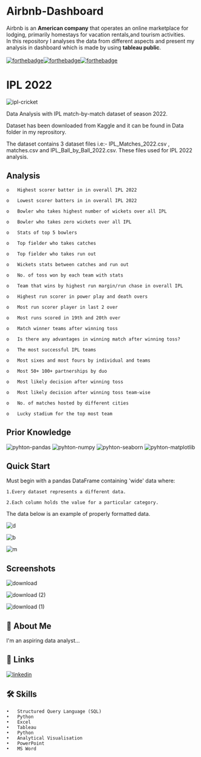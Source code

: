 # **Airbnb-Dashboard** 
Airbnb is an **American company** that operates an online marketplace for lodging, primarily homestays for vacation rentals,and tourism activities.<br>
In this repository I analyses the data from different aspects and present my analysis in dashboard which is made by using **tableau public**.
<br>
<br>
[![forthebadge](https://forthebadge.com/images/badges/built-with-love.svg)](https://forthebadge.com)[![forthebadge](https://user-images.githubusercontent.com/106439762/178422441-0ad26a02-d79f-4142-937f-461dcea6d08e.svg)](https://www.tableau.com/)[![forthebadge](https://user-images.githubusercontent.com/106439762/178422909-f51e0b4a-6358-4488-926f-32fd59e4ca54.svg)](https://www.tableau.com/)

# IPL 2022  

![ipl-cricket](https://user-images.githubusercontent.com/106439762/177098849-6deb72ac-f83e-41c7-96e3-d58cf32b150c.gif)


Data Analysis with IPL match-by-match dataset of season 2022.

Dataset has been downloaded from Kaggle and it can be found in Data folder in my reprository.

The dataset contains 3 dataset files i.e:- IPL_Matches_2022.csv , matches.csv and IPL_Ball_by_Ball_2022.csv. These files used for IPL 2022 analysis.


## Analysis
    o	Highest scorer batter in in overall IPL 2022

    o	Lowest scorer batters in in overall IPL 2022

    o	Bowler who takes highest number of wickets over all IPL

    o	Bowler who takes zero wickets over all IPL

    o	Stats of top 5 bowlers

    o	Top fielder who takes catches

    o	Top fielder who takes run out

    o	Wickets stats between catches and run out

    o	No. of toss won by each team with stats

    o	Team that wins by highest run margin/run chase in overall IPL

    o	Highest run scorer in power play and death overs
    
    o	Most run scorer player in last 2 over

    o	Most runs scored in 19th and 20th over

    o	Match winner teams after winning toss

    o	Is there any advantages in winning match after winning toss?

    o	The most successful IPL teams

    o	Most sixes and most fours by individual and teams

    o	Most 50+ 100+ partnerships by duo

    o	Most likely decision after winning toss

    o	Most likely decision after winning toss team-wise

    o	No. of matches hosted by different cities
    
    o	Lucky stadium for the top most team


## Prior Knowledge

![pyhton-pandas](https://user-images.githubusercontent.com/106439762/177094844-d74edfa1-823d-4f17-8d94-3600e058cf1e.svg)
![pyhton-numpy](https://user-images.githubusercontent.com/106439762/177095283-a5bb76ea-bcf6-42bb-a189-cd902233e452.svg)
![pyhton-seaborn](https://user-images.githubusercontent.com/106439762/177095305-9412535b-1250-4be8-8850-73a852e13423.svg)
![pyhton-matplotlib](https://user-images.githubusercontent.com/106439762/177095386-81d9ee3f-6b67-4bc3-83f7-30595924a399.svg)


## Quick Start

Must begin with a pandas DataFrame containing 'wide' data where:

    1.Every dataset represents a different data.

    2.Each column holds the value for a particular category.

The data below is an example of properly formatted data.

![d](https://user-images.githubusercontent.com/106439762/177095674-07a23179-aaa8-4c97-88bf-a5de4404c8c2.PNG)

![b](https://user-images.githubusercontent.com/106439762/177095820-b6423920-645c-401f-a6b2-fafd40e9953a.PNG)

![m](https://user-images.githubusercontent.com/106439762/177095832-d727aa7e-7268-490d-b6d0-65e86ff40eef.PNG)

   

## Screenshots
![download](https://user-images.githubusercontent.com/106439762/177097283-465d934c-082c-454d-903f-6cc96d5ec2ff.png)

![download (2)](https://user-images.githubusercontent.com/106439762/177097298-5c53ac11-cf07-4f66-8135-5ace9cb9ea31.png)

![download (1)](https://user-images.githubusercontent.com/106439762/177097342-3b6438d0-b5d9-44da-8763-305ed12238d7.png)


## 🚀 About Me
I'm an aspiring data analyst...


## 🔗 Links
[![linkedin](https://img.shields.io/badge/linkedin-0A66C2?style=for-the-badge&logo=linkedin&logoColor=white)](https://www.linkedin.com/in/samarsaeedkhan/)



## 🛠 Skills

    •	Structured Query Language (SQL)
    •	Python
    •	Excel
    •	Tableau
    •	Python
    •	Analytical Visualisation
    •	PowerPoint
    •	MS Word
